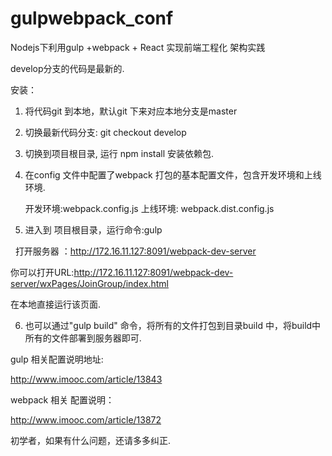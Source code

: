 # gulpwebpack_conf
Nodejs下利用gulp +webpack + React 实现前端工程化 架构实践

develop分支的代码是最新的.

安装：

1. 将代码git 到本地，默认git 下来对应本地分支是master

2. 切换最新代码分支: git checkout develop

3. 切换到项目根目录, 运行 npm install 安装依赖包.

4. 在config 文件中配置了webpack 打包的基本配置文件，包含开发环境和上线环境. 

   开发环境:webpack.config.js  上线环境: webpack.dist.config.js
   
5. 进入到 项目根目录，运行命令:gulp 

   打开服务器 ：http://172.16.11.127:8091/webpack-dev-server
   
   你可以打开URL:http://172.16.11.127:8091/webpack-dev-server/wxPages/JoinGroup/index.html
   
   在本地直接运行该页面.
   
   
6. 也可以通过"gulp build" 命令，将所有的文件打包到目录build 中，将build中所有的文件部署到服务器即可.



gulp 相关配置说明地址: 

http://www.imooc.com/article/13843

webpack 相关 配置说明：

http://www.imooc.com/article/13872


初学者，如果有什么问题，还请多多纠正.
